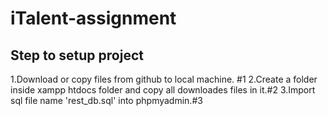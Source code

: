 # iTalent-assignment
## Step to setup project
1.Download or copy files from github to local machine. #1
2.Create a folder inside xampp htdocs folder and copy all downloades files in it.#2
3.Import sql file name 'rest_db.sql' into phpmyadmin.#3


